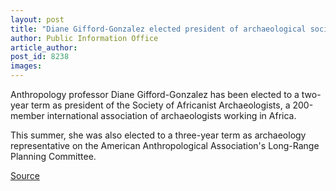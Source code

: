 ```yaml
---
layout: post
title: "Diane Gifford-Gonzalez elected president of archaeological society"
author: Public Information Office
article_author: 
post_id: 8238
images:
---
```


<a name="content" id="content"></a>
<p>
  Anthropology professor Diane Gifford-Gonzalez has been elected to a two-year term as president of the Society of Africanist Archaeologists, a 200-member international association of archaeologists working in Africa.
</p>
<p>
  This summer, she was also elected to a three-year term as archaeology representative on the American Anthropological Association's Long-Range Planning Committee.
</p>
<p><a href="http://www1.ucsc.edu/currents/06-07/09-18/gifford_gonzalez.asp" title="Permalink to gifford_gonzalez">Source</a></p>
